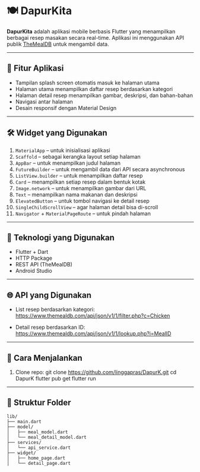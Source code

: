 # 🍽️ DapurKita

**DapurKita** adalah aplikasi mobile berbasis Flutter yang menampilkan berbagai resep masakan secara real-time. Aplikasi ini menggunakan API publik [TheMealDB](https://www.themealdb.com/) untuk mengambil data.

---

## 🎯 Fitur Aplikasi

- Tampilan splash screen otomatis masuk ke halaman utama
- Halaman utama menampilkan daftar resep berdasarkan kategori
- Halaman detail resep menampilkan gambar, deskripsi, dan bahan-bahan
- Navigasi antar halaman
- Desain responsif dengan Material Design

---

## 🛠️ Widget yang Digunakan

1. `MaterialApp` – untuk inisialisasi aplikasi
2. `Scaffold` – sebagai kerangka layout setiap halaman
3. `AppBar` – untuk menampilkan judul halaman
4. `FutureBuilder` – untuk mengambil data dari API secara asynchronous
5. `ListView.builder` – untuk menampilkan daftar resep
6. `Card` – menampilkan setiap resep dalam bentuk kotak
7. `Image.network` – untuk menampilkan gambar dari URL
8. `Text` – menampilkan nama makanan dan deskripsi
9. `ElevatedButton` – untuk tombol navigasi ke detail resep
10. `SingleChildScrollView` – agar halaman detail bisa di-scroll
11. `Navigator` + `MaterialPageRoute` – untuk pindah halaman

---

## 🔧 Teknologi yang Digunakan

- Flutter + Dart
- HTTP Package
- REST API (TheMealDB)
- Android Studio

---

## 🌐 API yang Digunakan

- List resep berdasarkan kategori:
https://www.themealdb.com/api/json/v1/1/filter.php?c=Chicken


- Detail resep berdasarkan ID:
https://www.themealdb.com/api/json/v1/1/lookup.php?i=MealID


---

## 🚀 Cara Menjalankan

1. Clone repo:
git clone https://github.com/linggapras/DapurK.git
cd DapurK
flutter pub get
flutter run


---

## 📂 Struktur Folder

```
lib/
├── main.dart
├── model/
│   ├── meal_model.dart
│   └── meal_detail_model.dart
├── services/
│   └── api_service.dart
├── widget/
│   ├── home_page.dart
│   └── detail_page.dart
```


